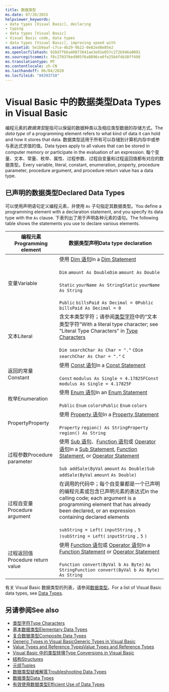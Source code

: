 ```yaml
---
title: 数据类型
ms.date: 07/20/2015
helpviewer_keywords:
- data types [Visual Basic], declaring
- typing
- data types [Visual Basic]
- Visual Basic code, data types
- data types [Visual Basic], improving speed with
ms.assetid: 5e1b9aaf-c7ca-4b29-9b22-0e82ed8e85e2
ms.openlocfilehash: 928d7fb6a40873641ae3e91e057c272b946a0091
ms.sourcegitcommit: f8c270376ed905f6a8896ce0fe25b4f4b38ff498
ms.translationtype: MT
ms.contentlocale: zh-CN
ms.lasthandoff: 06/04/2020
ms.locfileid: "84393710"
---
```

# <a name="data-types-in-visual-basic"></a><span data-ttu-id="d83ec-102">Visual Basic 中的数据类型</span><span class="sxs-lookup"><span data-stu-id="d83ec-102">Data Types in Visual Basic</span></span>
<span data-ttu-id="d83ec-103">编程元素的*数据类型*是指可以保留的数据种类以及相应类型数据的存储方式。</span><span class="sxs-lookup"><span data-stu-id="d83ec-103">The *data type* of a programming element refers to what kind of data it can hold and how it stores that data.</span></span> <span data-ttu-id="d83ec-104">数据类型适用于所有可以存储到计算机内存中或参与表达式求值的值。</span><span class="sxs-lookup"><span data-stu-id="d83ec-104">Data types apply to all values that can be stored in computer memory or participate in the evaluation of an expression.</span></span> <span data-ttu-id="d83ec-105">每个变量、文本、常量、枚举、属性、过程参数、过程自变量和过程返回值都有对应的数据类型。</span><span class="sxs-lookup"><span data-stu-id="d83ec-105">Every variable, literal, constant, enumeration, property, procedure parameter, procedure argument, and procedure return value has a data type.</span></span>  
  
## <a name="declared-data-types"></a><span data-ttu-id="d83ec-106">已声明的数据类型</span><span class="sxs-lookup"><span data-stu-id="d83ec-106">Declared Data Types</span></span>  
 <span data-ttu-id="d83ec-107">可以使用声明语句定义编程元素，并使用 `As` 子句指定其数据类型。</span><span class="sxs-lookup"><span data-stu-id="d83ec-107">You define a programming element with a declaration statement, and you specify its data type with the `As` clause.</span></span> <span data-ttu-id="d83ec-108">下表列出了用于声明各种元素的语句。</span><span class="sxs-lookup"><span data-stu-id="d83ec-108">The following table shows the statements you use to declare various elements.</span></span>  
  
|<span data-ttu-id="d83ec-109">编程元素</span><span class="sxs-lookup"><span data-stu-id="d83ec-109">Programming element</span></span>|<span data-ttu-id="d83ec-110">数据类型声明</span><span class="sxs-lookup"><span data-stu-id="d83ec-110">Data type declaration</span></span>|  
|-------------------------|---------------------------|  
|<span data-ttu-id="d83ec-111">变量</span><span class="sxs-lookup"><span data-stu-id="d83ec-111">Variable</span></span>|<span data-ttu-id="d83ec-112">使用 [Dim 语句](../../../language-reference/statements/dim-statement.md)</span><span class="sxs-lookup"><span data-stu-id="d83ec-112">In a [Dim Statement](../../../language-reference/statements/dim-statement.md)</span></span><br /><br /> <span data-ttu-id="d83ec-113">`Dim`   `amount As Double`</span><span class="sxs-lookup"><span data-stu-id="d83ec-113">`Dim`   `amount As Double`</span></span><br /><br /> <span data-ttu-id="d83ec-114">`Static`   `yourName As String`</span><span class="sxs-lookup"><span data-stu-id="d83ec-114">`Static`   `yourName As String`</span></span><br /><br /> <span data-ttu-id="d83ec-115">`Public`   `billsPaid As Decimal = 0`</span><span class="sxs-lookup"><span data-stu-id="d83ec-115">`Public`   `billsPaid As Decimal = 0`</span></span>|  
|<span data-ttu-id="d83ec-116">文本</span><span class="sxs-lookup"><span data-stu-id="d83ec-116">Literal</span></span>|<span data-ttu-id="d83ec-117">含文本类型字符；请参阅[类型字符](type-characters.md)中的“文本类型字符”</span><span class="sxs-lookup"><span data-stu-id="d83ec-117">With a literal type character; see "Literal Type Characters" in [Type Characters](type-characters.md)</span></span><br /><br /> <span data-ttu-id="d83ec-118">`Dim searchChar As Char = "."`  `C`</span><span class="sxs-lookup"><span data-stu-id="d83ec-118">`Dim searchChar As Char = "."`  `C`</span></span>|  
|<span data-ttu-id="d83ec-119">返回的常量</span><span class="sxs-lookup"><span data-stu-id="d83ec-119">Constant</span></span>|<span data-ttu-id="d83ec-120">使用 [Const 语句](../../../language-reference/statements/const-statement.md)</span><span class="sxs-lookup"><span data-stu-id="d83ec-120">In a [Const Statement](../../../language-reference/statements/const-statement.md)</span></span><br /><br /> <span data-ttu-id="d83ec-121">`Const`   `modulus As Single = 4.17825F`</span><span class="sxs-lookup"><span data-stu-id="d83ec-121">`Const`   `modulus As Single = 4.17825F`</span></span>|  
|<span data-ttu-id="d83ec-122">枚举</span><span class="sxs-lookup"><span data-stu-id="d83ec-122">Enumeration</span></span>|<span data-ttu-id="d83ec-123">使用 [Enum 语句](../../../language-reference/statements/enum-statement.md)</span><span class="sxs-lookup"><span data-stu-id="d83ec-123">In an [Enum Statement](../../../language-reference/statements/enum-statement.md)</span></span><br /><br /> <span data-ttu-id="d83ec-124">`Public`   `Enum`   `colors`</span><span class="sxs-lookup"><span data-stu-id="d83ec-124">`Public`   `Enum`   `colors`</span></span>|  
|<span data-ttu-id="d83ec-125">Property</span><span class="sxs-lookup"><span data-stu-id="d83ec-125">Property</span></span>|<span data-ttu-id="d83ec-126">使用 [Property 语句](../../../language-reference/statements/property-statement.md)</span><span class="sxs-lookup"><span data-stu-id="d83ec-126">In a [Property Statement](../../../language-reference/statements/property-statement.md)</span></span><br /><br /> <span data-ttu-id="d83ec-127">`Property`   `region() As String`</span><span class="sxs-lookup"><span data-stu-id="d83ec-127">`Property`   `region() As String`</span></span>|  
|<span data-ttu-id="d83ec-128">过程参数</span><span class="sxs-lookup"><span data-stu-id="d83ec-128">Procedure parameter</span></span>|<span data-ttu-id="d83ec-129">使用 [Sub 语句](../../../language-reference/statements/sub-statement.md)、[Function 语句](../../../language-reference/statements/function-statement.md)或 [Operator 语句](../../../language-reference/statements/operator-statement.md)</span><span class="sxs-lookup"><span data-stu-id="d83ec-129">In a [Sub Statement](../../../language-reference/statements/sub-statement.md), [Function Statement](../../../language-reference/statements/function-statement.md), or [Operator Statement](../../../language-reference/statements/operator-statement.md)</span></span><br /><br /> <span data-ttu-id="d83ec-130">`Sub addSale(ByVal`   `amount`   `As Double)`</span><span class="sxs-lookup"><span data-stu-id="d83ec-130">`Sub addSale(ByVal`   `amount`   `As Double)`</span></span>|  
|<span data-ttu-id="d83ec-131">过程自变量</span><span class="sxs-lookup"><span data-stu-id="d83ec-131">Procedure argument</span></span>|<span data-ttu-id="d83ec-132">在调用的代码中；每个自变量都是一个已声明的编程元素或包含已声明元素的表达式</span><span class="sxs-lookup"><span data-stu-id="d83ec-132">In the calling code; each argument is a programming element that has already been declared, or an expression containing declared elements</span></span><br /><br /> <span data-ttu-id="d83ec-133">`subString = Left(`  `inputString`  `,`   `5`  `)`</span><span class="sxs-lookup"><span data-stu-id="d83ec-133">`subString = Left(`  `inputString`  `,`   `5`  `)`</span></span>|  
|<span data-ttu-id="d83ec-134">过程返回值</span><span class="sxs-lookup"><span data-stu-id="d83ec-134">Procedure return value</span></span>|<span data-ttu-id="d83ec-135">使用 [Function 语句](../../../language-reference/statements/function-statement.md)或 [Operator 语句](../../../language-reference/statements/operator-statement.md)</span><span class="sxs-lookup"><span data-stu-id="d83ec-135">In a [Function Statement](../../../language-reference/statements/function-statement.md) or [Operator Statement](../../../language-reference/statements/operator-statement.md)</span></span><br /><br /> <span data-ttu-id="d83ec-136">`Function convert(ByVal b As Byte)`   `As String`</span><span class="sxs-lookup"><span data-stu-id="d83ec-136">`Function convert(ByVal b As Byte)`   `As String`</span></span>|  
  
 <span data-ttu-id="d83ec-137">有关 Visual Basic 数据类型的列表，请参阅[数据类型](../../../language-reference/data-types/index.md)。</span><span class="sxs-lookup"><span data-stu-id="d83ec-137">For a list of Visual Basic data types, see [Data Types](../../../language-reference/data-types/index.md).</span></span>  
  
## <a name="see-also"></a><span data-ttu-id="d83ec-138">另请参阅</span><span class="sxs-lookup"><span data-stu-id="d83ec-138">See also</span></span>

- [<span data-ttu-id="d83ec-139">类型字符</span><span class="sxs-lookup"><span data-stu-id="d83ec-139">Type Characters</span></span>](type-characters.md)
- [<span data-ttu-id="d83ec-140">基本数据类型</span><span class="sxs-lookup"><span data-stu-id="d83ec-140">Elementary Data Types</span></span>](elementary-data-types.md)
- [<span data-ttu-id="d83ec-141">复合数据类型</span><span class="sxs-lookup"><span data-stu-id="d83ec-141">Composite Data Types</span></span>](composite-data-types.md)
- [<span data-ttu-id="d83ec-142">Generic Types in Visual Basic</span><span class="sxs-lookup"><span data-stu-id="d83ec-142">Generic Types in Visual Basic</span></span>](generic-types.md)
- [<span data-ttu-id="d83ec-143">Value Types and Reference Types</span><span class="sxs-lookup"><span data-stu-id="d83ec-143">Value Types and Reference Types</span></span>](value-types-and-reference-types.md)
- [<span data-ttu-id="d83ec-144">Visual Basic 中的类型转换</span><span class="sxs-lookup"><span data-stu-id="d83ec-144">Type Conversions in Visual Basic</span></span>](type-conversions.md)
- [<span data-ttu-id="d83ec-145">结构</span><span class="sxs-lookup"><span data-stu-id="d83ec-145">Structures</span></span>](structures.md)
- [<span data-ttu-id="d83ec-146">元组</span><span class="sxs-lookup"><span data-stu-id="d83ec-146">Tuples</span></span>](tuples.md)
- [<span data-ttu-id="d83ec-147">数据类型疑难解答</span><span class="sxs-lookup"><span data-stu-id="d83ec-147">Troubleshooting Data Types</span></span>](troubleshooting-data-types.md)
- [<span data-ttu-id="d83ec-148">数据类型</span><span class="sxs-lookup"><span data-stu-id="d83ec-148">Data Types</span></span>](../../../language-reference/data-types/index.md)
- [<span data-ttu-id="d83ec-149">有效使用数据类型</span><span class="sxs-lookup"><span data-stu-id="d83ec-149">Efficient Use of Data Types</span></span>](efficient-use-of-data-types.md)
